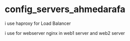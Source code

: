 # config_servers_ahmedarafa
i use haproxy for Load Balancer

i use for webserver nginx in web1 server and web2 server
